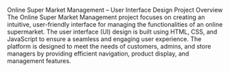 Online Super Market Management – User Interface Design
Project Overview
The Online Super Market Management project focuses on creating an intuitive, user-friendly interface for managing the functionalities of an online supermarket. The user interface (UI) design is built using HTML, CSS, and JavaScript to ensure a seamless and engaging user experience. The platform is designed to meet the needs of customers, admins, and store managers by providing efficient navigation, product display, and management features.
